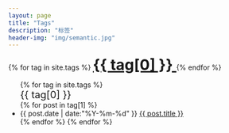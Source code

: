 ```yaml
---
layout: page
title: "Tags"
description: "标签"  
header-img: "img/semantic.jpg"  
---
```


<div id='tag_cloud'>
{% for tag in site.tags %}
<a style="font-size: 30px; font: bold;"  href="#{{ tag[0] }}" title="{{ tag[0] }}" rel="{{ tag[1].size }}"><b>{{ tag[0] }}  </b></a>
{% endfor %}
</div>

<ul class="listing">
{% for tag in site.tags %}
  <li style="list-style: none; font-size: 20px"  class="listing-seperator" id="{{ tag[0] }}">{{ tag[0] }}</li>
{% for post in tag[1] %}

  <li class="listing-item">
  <time datetime="{{ post.date | date:"%Y-%m-%d" }}">{{ post.date | date:"%Y-%m-%d" }}</time>
  <a href="{{ post.url }}" title="{{ post.title }}">{{ post.title }}</a>
  </li>
{% endfor %}
{% endfor %}
</ul>

<script src="/media/js/jquery.tagcloud.js" type="text/javascript" charset="utf-8"></script> 
<script language="javascript">
$.fn.tagcloud.defaults = {
    size: {start: 1, end: 1, unit: 'em'},
      color: {start: '#f8e0e6', end: '#ff3333'}
};

$(function () {
    $('#tag_cloud a').tagcloud();
});
</script>
